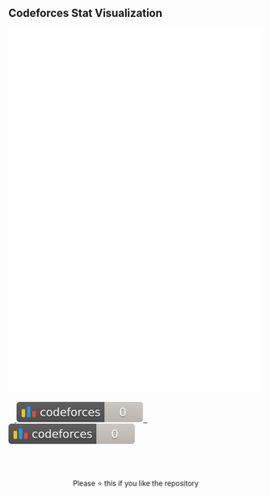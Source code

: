 ## Codeforces Stat Visualization

<a href="https://github.com/nipun333/Cf_stats">
<img src="https://raw.githubusercontent.com/nipun333/Cf_stats/main/output/light_card.svg#gh-dark-mode-only" />
<img src="https://raw.githubusercontent.com/nipun333/Cf_stats/main/output/light_card.svg" />
</a>
<br/><br/>
&nbsp;&nbsp;&nbsp;<a href="https://github.com/nipun333/Cf_stats">
<img src="https://raw.githubusercontent.com/nipun333/Cf_stats/main/output/max_rating.svg" />
&nbsp; <img src="https://raw.githubusercontent.com/nipun333/Cf_stats/main/output/rating.svg" />
</a>
<br/><br/><br/><br/>  
<p align= "center"<b> Please ⭐ this if you like the repository <b/> <p/>
